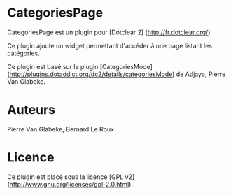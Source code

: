 CategoriesPage
==============

CategoriesPage est un plugin pour [Dotclear 2] (http://fr.dotclear.org/).

Ce plugin ajoute un widget permettant d'accéder à une page listant les catégories.

Ce plugin est basé sur le plugin [CategoriesMode] (http://plugins.dotaddict.org/dc2/details/categoriesMode) de Adjaya, Pierre Van Glabeke.


Auteurs
=======
Pierre Van Glabeke, Bernard Le Roux

Licence
===================
Ce plugin est placé sous la licence [GPL v2] (http://www.gnu.org/licenses/gpl-2.0.html).
